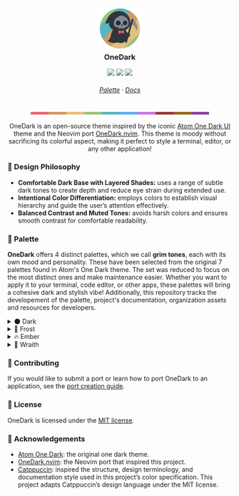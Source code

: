 <h3 align="center">
    <img src="https://raw.githubusercontent.com/onedarktheme/onedark/master/assets/logos/onedark-logo-1544x1544.png" width="100" alt="onedark logo"/></br>
    OneDark
</h3>

<p align="center">
    <a href="https://github.com/onedarktheme/onedark/stargazers"><img src="https://img.shields.io/github/stars/onedarktheme/onedark?colorA=282c34&colorB=c678dd&style=for-the-badge"></a>
    <a href="https://github.com/onedarktheme/onedark/issues"><img src="https://img.shields.io/github/issues/onedarktheme/onedark?colorA=282c34&colorB=d19a66&style=for-the-badge"></a>
    <a href="https://github.com/onedarktheme/onedark/contributors"><img src="https://img.shields.io/github/contributors/onedarktheme/onedark?colorA=282c34&colorB=98c379&style=for-the-badge"></a>
</p>

<h6 align="center">
    <a href="https://github.com/onedarktheme/onedark#-palette">Palette</a>
	·
	<a href="https://github.com/onedarktheme/onedark/tree/master/docs">Docs</a>
</h6>

<p align="center">
    <img src="https://raw.githubusercontent.com/onedarktheme/onedark/master/assets/palette/dark.png" width="400" />
</p>

<p align="center">
    OneDark is an open-source theme inspired by the iconic <a href="https://github.com/atom/atom/tree/master/packages/one-dark-ui">Atom One Dark UI</a> theme and the Neovim port <a href="https://github.com/navarasu/onedark.nvim">OneDark.nvim</a>. This theme is moody without sacrificing its colorful aspect, making it perfect to style a terminal, editor, or any other application!
</p>

### 🧠 Design Philosophy

- **Comfortable Dark Base with Layered Shades:** uses a range of subtle dark tones to create depth and reduce eye strain during extended use.
- **Intentional Color Differentiation:** employs colors to establish visual hierarchy and guide the user’s attention effectively.
- **Balanced Contrast and Muted Tones:** avoids harsh colors and ensures smooth contrast for comfortable readability.

### 🎨 Palette

**OneDark** offers 4 distinct palettes, which we call **grim tones**, each with its own mood and personality. These have been selected from the original 7 palettes found in Atom's One Dark theme. The set was reduced to focus on the most distinct ones and make maintenance easier. Whether you want to apply it to your terminal, code editor, or other apps, these palettes will bring a cohesive dark and stylish vibe! Additionally, this repository tracks the developement of the palette, project's documentation, organization assets and resources for developers.

<details><summary>🌑 Dark</summary>
<table>
	<tr>
		<th></th>
		<th>Role</th>
		<th>Hex</th>
		<th>RGB</th>
		<th>HSL</th>
	</tr>
	<tr>
		<td><img src="https://github.com/onedarktheme/onedark/blob/master/assets/palette/circles/dark-red.png" width="23"/></td>
		<td>Red</td>
		<td><code>#e86671</code></td>
		<td><code>rgb(232, 102, 113)</code></td>
		<td><code>hsl(355, 74%, 65%)</code></td>
	</tr>
	<tr>
		<td><img src="https://github.com/onedarktheme/onedark/blob/master/assets/palette/circles/dark-orange.png" width="23"/></td>
		<td>Orange</td>
		<td><code>#d19a66</code></td>
		<td><code>rgb(209, 154, 102)</code></td>
		<td><code>hsl(29, 54%, 61%)</code></td>
	</tr>
	<tr>
		<td><img src="https://github.com/onedarktheme/onedark/blob/master/assets/palette/circles/dark-yellow.png" width="23"/></td>
		<td>Yellow</td>
		<td><code>#e5c07b</code></td>
		<td><code>rgb(229, 192, 123)</code></td>
		<td><code>hsl(39, 67%, 69%)</code></td>
	</tr>
	<tr>
		<td><img src="https://github.com/onedarktheme/onedark/blob/master/assets/palette/circles/dark-green.png" width="23"/></td>
		<td>Green</td>
		<td><code>#98c379</code></td>
		<td><code>rgb(152, 195, 121)</code></td>
		<td><code>hsl(95, 38%, 62%)</code></td>
	</tr>
	<tr>
		<td><img src="https://github.com/onedarktheme/onedark/blob/master/assets/palette/circles/dark-cyan.png" width="23"/></td>
		<td>Cyan</td>
		<td><code>#56b6c2</code></td>
		<td><code>rgb(86, 182, 194)</code></td>
		<td><code>hsl(187, 47%, 55%)</code></td>
	</tr>
	<tr>
		<td><img src="https://github.com/onedarktheme/onedark/blob/master/assets/palette/circles/dark-blue.png" width="23"/></td>
		<td>Blue</td>
		<td><code>#61afef</code></td>
		<td><code>rgb(97, 175, 239)</code></td>
		<td><code>hsl(207, 82%, 66%)</code></td>
	</tr>
	<tr>
		<td><img src="https://github.com/onedarktheme/onedark/blob/master/assets/palette/circles/dark-purple.png" width="23"/></td>
		<td>Purple</td>
		<td><code>#c678dd</code></td>
		<td><code>rgb(198, 120, 221)</code></td>
		<td><code>hsl(286, 60%, 67%)</code></td>
	</tr>
	<tr>
		<td><img src="https://github.com/onedarktheme/onedark/blob/master/assets/palette/circles/dark-dark-red.png" width="23"/></td>
		<td>Dark Red</td>
		<td><code>#993939</code></td>
		<td><code>rgb(153, 57, 57)</code></td>
		<td><code>hsl(0, 46%, 41%)</code></td>
	</tr>
	<tr>
		<td><img src="https://github.com/onedarktheme/onedark/blob/master/assets/palette/circles/dark-dark-yellow.png" width="23"/></td>
		<td>Dark Yellow</td>
		<td><code>#93691d</code></td>
		<td><code>rgb(147, 105, 29)</code></td>
		<td><code>hsl(39, 67%, 35%)</code></td>
	</tr>
	<tr>
		<td><img src="https://github.com/onedarktheme/onedark/blob/master/assets/palette/circles/dark-dark-purple.png" width="23"/></td>
		<td>Dark Purple</td>
		<td><code>#8a3fa0</code></td>
		<td><code>rgb(138, 63, 160)</code></td>
		<td><code>hsl(286, 43%, 44%)</code></td>
	</tr>
	<tr>
		<td><img src="https://github.com/onedarktheme/onedark/blob/master/assets/palette/circles/dark-text.png" width="23"/></td>
		<td>Text</td>
		<td><code>#abb2bf</code></td>
		<td><code>rgb(171, 178, 191)</code></td>
		<td><code>hsl(219, 14%, 71%)</code></td>
	</tr>
	<tr>
		<td><img src="https://github.com/onedarktheme/onedark/blob/master/assets/palette/circles/dark-subtext1.png" width="23"/></td>
		<td>Subtext1</td>
		<td><code>#848b98</code></td>
		<td><code>rgb(132, 139, 152)</code></td>
		<td><code>hsl(219, 9%, 56%)</code></td>
	</tr>
	<tr>
		<td><img src="https://github.com/onedarktheme/onedark/blob/master/assets/palette/circles/dark-subtext0.png" width="23"/></td>
		<td>Subtext0</td>
		<td><code>#5c6370</code></td>
		<td><code>rgb(92, 99, 112)</code></td>
		<td><code>hsl(219, 10%, 40%)</code></td>
	</tr>
	<tr>
		<td><img src="https://github.com/onedarktheme/onedark/blob/master/assets/palette/circles/dark-overlay2.png" width="23"/></td>
		<td>Overlay2</td>
		<td><code>#393f4a</code></td>
		<td><code>rgb(57, 63, 74)</code></td>
		<td><code>hsl(219, 13%, 26%)</code></td>
	</tr>
	<tr>
		<td><img src="https://github.com/onedarktheme/onedark/blob/master/assets/palette/circles/dark-overlay1.png" width="23"/></td>
		<td>Overlay1</td>
		<td><code>#3b3f4c</code></td>
		<td><code>rgb(59, 63, 76)</code></td>
		<td><code>hsl(226, 13%, 26%)</code></td>
	</tr>
	<tr>
		<td><img src="https://github.com/onedarktheme/onedark/blob/master/assets/palette/circles/dark-overlay0.png" width="23"/></td>
		<td>Overlay0</td>
		<td><code>#73b8f1</code></td>
		<td><code>rgb(115, 184, 241)</code></td>
		<td><code>hsl(207, 82%, 70%)</code></td>
	</tr>
	<tr>
		<td><img src="https://github.com/onedarktheme/onedark/blob/master/assets/palette/circles/dark-surface2.png" width="23"/></td>
		<td>Surface2</td>
		<td><code>#2c5372</code></td>
		<td><code>rgb(44, 83, 114)</code></td>
		<td><code>hsl(207, 44%, 31%)</code></td>
	</tr>
	<tr>
		<td><img src="https://github.com/onedarktheme/onedark/blob/master/assets/palette/circles/dark-surface1.png" width="23"/></td>
		<td>Surface1</td>
		<td><code>#1c3448</code></td>
		<td><code>rgb(28, 52, 72)</code></td>
		<td><code>hsl(207, 44%, 20%)</code></td>
	</tr>
	<tr>
		<td><img src="https://github.com/onedarktheme/onedark/blob/master/assets/palette/circles/dark-surface0.png" width="23"/></td>
		<td>Surface0</td>
		<td><code>#31392b</code></td>
		<td><code>rgb(49, 57, 43)</code></td>
		<td><code>hsl(94, 14%, 20%)</code></td>
	</tr>
	<tr>
		<td><img src="https://github.com/onedarktheme/onedark/blob/master/assets/palette/circles/dark-base.png" width="23"/></td>
		<td>Base</td>
		<td><code>#282c34</code></td>
		<td><code>rgb(40, 44, 52)</code></td>
		<td><code>hsl(220, 13%, 18%)</code></td>
	</tr>
	<tr>
		<td><img src="https://github.com/onedarktheme/onedark/blob/master/assets/palette/circles/dark-mantle.png" width="23"/></td>
		<td>Mantle</td>
		<td><code>#31353f</code></td>
		<td><code>rgb(49, 53, 63)</code></td>
		<td><code>hsl(223, 13%, 22%)</code></td>
	</tr>
	<tr>
		<td><img src="https://github.com/onedarktheme/onedark/blob/master/assets/palette/circles/dark-crust.png" width="23"/></td>
		<td>Crust</td>
		<td><code>#21252b</code></td>
		<td><code>rgb(33, 37, 43)</code></td>
		<td><code>hsl(216, 13%, 15%)</code></td>
	</tr>
</table>
</details>

<details><summary>🧊 Frost</summary>
<table>
	<tr>
		<th></th>
		<th>Role</th>
		<th>Hex</th>
		<th>RGB</th>
		<th>HSL</th>
	</tr>
	<tr>
		<td><img src="https://github.com/onedarktheme/onedark/blob/master/assets/palette/circles/frost-red.png" width="23"/></td>
		<td>Red</td>
		<td><code>#ef5f6b</code></td>
		<td><code>rgb(239, 95, 107)</code></td>
		<td><code>hsl(355, 82%, 65%)</code></td>
	</tr>
	<tr>
		<td><img src="https://github.com/onedarktheme/onedark/blob/master/assets/palette/circles/frost-orange.png" width="23"/></td>
		<td>Orange</td>
		<td><code>#d99a5e</code></td>
		<td><code>rgb(217, 154, 94)</code></td>
		<td><code>hsl(29, 62%, 61%)</code></td>
	</tr>
	<tr>
		<td><img src="https://github.com/onedarktheme/onedark/blob/master/assets/palette/circles/frost-yellow.png" width="23"/></td>
		<td>Yellow</td>
		<td><code>#ebc275</code></td>
		<td><code>rgb(235, 194, 117)</code></td>
		<td><code>hsl(39, 75%, 69%)</code></td>
	</tr>
	<tr>
		<td><img src="https://github.com/onedarktheme/onedark/blob/master/assets/palette/circles/frost-green.png" width="23"/></td>
		<td>Green</td>
		<td><code>#97ca72</code></td>
		<td><code>rgb(151, 202, 114)</code></td>
		<td><code>hsl(95, 45%, 62%)</code></td>
	</tr>
	<tr>
		<td><img src="https://github.com/onedarktheme/onedark/blob/master/assets/palette/circles/frost-cyan.png" width="23"/></td>
		<td>Cyan</td>
		<td><code>#4dbdcb</code></td>
		<td><code>rgb(77, 189, 203)</code></td>
		<td><code>hsl(187, 55%, 55%)</code></td>
	</tr>
	<tr>
		<td><img src="https://github.com/onedarktheme/onedark/blob/master/assets/palette/circles/frost-blue.png" width="23"/></td>
		<td>Blue</td>
		<td><code>#5ab0f6</code></td>
		<td><code>rgb(90, 176, 246)</code></td>
		<td><code>hsl(207, 90%, 66%)</code></td>
	</tr>
	<tr>
		<td><img src="https://github.com/onedarktheme/onedark/blob/master/assets/palette/circles/frost-purple.png" width="23"/></td>
		<td>Purple</td>
		<td><code>#ca72e4</code></td>
		<td><code>rgb(202, 114, 228)</code></td>
		<td><code>hsl(286, 68%, 67%)</code></td>
	</tr>
	<tr>
		<td><img src="https://github.com/onedarktheme/onedark/blob/master/assets/palette/circles/frost-dark-red.png" width="23"/></td>
		<td>Dark Red</td>
		<td><code>#a13131</code></td>
		<td><code>rgb(161, 49, 49)</code></td>
		<td><code>hsl(0, 53%, 41%)</code></td>
	</tr>
	<tr>
		<td><img src="https://github.com/onedarktheme/onedark/blob/master/assets/palette/circles/frost-dark-yellow.png" width="23"/></td>
		<td>Dark Yellow</td>
		<td><code>#9a6b16</code></td>
		<td><code>rgb(154, 107, 22)</code></td>
		<td><code>hsl(39, 75%, 35%)</code></td>
	</tr>
	<tr>
		<td><img src="https://github.com/onedarktheme/onedark/blob/master/assets/palette/circles/frost-dark-purple.png" width="23"/></td>
		<td>Dark Purple</td>
		<td><code>#8f36a9</code></td>
		<td><code>rgb(143, 54, 169)</code></td>
		<td><code>hsl(286, 52%, 44%)</code></td>
	</tr>
	<tr>
		<td><img src="https://github.com/onedarktheme/onedark/blob/master/assets/palette/circles/frost-text.png" width="23"/></td>
		<td>Text</td>
		<td><code>#a5b0c5</code></td>
		<td><code>rgb(165, 176, 197)</code></td>
		<td><code>hsl(219, 22%, 71%)</code></td>
	</tr>
	<tr>
		<td><img src="https://github.com/onedarktheme/onedark/blob/master/assets/palette/circles/frost-subtext1.png" width="23"/></td>
		<td>Subtext1</td>
		<td><code>#7d899f</code></td>
		<td><code>rgb(125, 137, 159)</code></td>
		<td><code>hsl(219, 15%, 56%)</code></td>
	</tr>
	<tr>
		<td><img src="https://github.com/onedarktheme/onedark/blob/master/assets/palette/circles/frost-subtext0.png" width="23"/></td>
		<td>Subtext0</td>
		<td><code>#546178</code></td>
		<td><code>rgb(84, 97, 120)</code></td>
		<td><code>hsl(218, 18%, 40%)</code></td>
	</tr>
	<tr>
		<td><img src="https://github.com/onedarktheme/onedark/blob/master/assets/palette/circles/frost-overlay2.png" width="23"/></td>
		<td>Overlay2</td>
		<td><code>#343e4f</code></td>
		<td><code>rgb(52, 62, 79)</code></td>
		<td><code>hsl(218, 21%, 26%)</code></td>
	</tr>
	<tr>
		<td><img src="https://github.com/onedarktheme/onedark/blob/master/assets/palette/circles/frost-overlay1.png" width="23"/></td>
		<td>Overlay1</td>
		<td><code>#363c51</code></td>
		<td><code>rgb(54, 60, 81)</code></td>
		<td><code>hsl(227, 20%, 26%)</code></td>
	</tr>
	<tr>
		<td><img src="https://github.com/onedarktheme/onedark/blob/master/assets/palette/circles/frost-overlay0.png" width="23"/></td>
		<td>Overlay0</td>
		<td><code>#6db9f7</code></td>
		<td><code>rgb(109, 185, 247)</code></td>
		<td><code>hsl(207, 90%, 70%)</code></td>
	</tr>
	<tr>
		<td><img src="https://github.com/onedarktheme/onedark/blob/master/assets/palette/circles/frost-surface2.png" width="23"/></td>
		<td>Surface2</td>
		<td><code>#265478</code></td>
		<td><code>rgb(38, 84, 120)</code></td>
		<td><code>hsl(206, 52%, 31%)</code></td>
	</tr>
	<tr>
		<td><img src="https://github.com/onedarktheme/onedark/blob/master/assets/palette/circles/frost-surface1.png" width="23"/></td>
		<td>Surface1</td>
		<td><code>#18344c</code></td>
		<td><code>rgb(24, 52, 76)</code></td>
		<td><code>hsl(208, 52%, 20%)</code></td>
	</tr>
	<tr>
		<td><img src="https://github.com/onedarktheme/onedark/blob/master/assets/palette/circles/frost-surface0.png" width="23"/></td>
		<td>Surface0</td>
		<td><code>#303d27</code></td>
		<td><code>rgb(48, 61, 39)</code></td>
		<td><code>hsl(95, 22%, 20%)</code></td>
	</tr>
	<tr>
		<td><img src="https://github.com/onedarktheme/onedark/blob/master/assets/palette/circles/frost-base.png" width="23"/></td>
		<td>Base</td>
		<td><code>#242b38</code></td>
		<td><code>rgb(36, 43, 56)</code></td>
		<td><code>hsl(219, 22%, 18%)</code></td>
	</tr>
	<tr>
		<td><img src="https://github.com/onedarktheme/onedark/blob/master/assets/palette/circles/frost-mantle.png" width="23"/></td>
		<td>Mantle</td>
		<td><code>#2d3343</code></td>
		<td><code>rgb(45, 51, 67)</code></td>
		<td><code>hsl(224, 20%, 22%)</code></td>
	</tr>
	<tr>
		<td><img src="https://github.com/onedarktheme/onedark/blob/master/assets/palette/circles/frost-crust.png" width="23"/></td>
		<td>Crust</td>
		<td><code>#1e242e</code></td>
		<td><code>rgb(30, 36, 46)</code></td>
		<td><code>hsl(218, 21%, 15%)</code></td>
	</tr>
</table>
</details>

<details><summary>🔥 Ember</summary>
<table>
	<tr>
		<th></th>
		<th>Role</th>
		<th>Hex</th>
		<th>RGB</th>
		<th>HSL</th>
	</tr>
	<tr>
		<td><img src="https://github.com/onedarktheme/onedark/blob/master/assets/palette/circles/ember-red.png" width="23"/></td>
		<td>Red</td>
		<td><code>#e16d77</code></td>
		<td><code>rgb(225, 109, 119)</code></td>
		<td><code>hsl(355, 66%, 65%)</code></td>
	</tr>
	<tr>
		<td><img src="https://github.com/onedarktheme/onedark/blob/master/assets/palette/circles/ember-orange.png" width="23"/></td>
		<td>Orange</td>
		<td><code>#c99a6e</code></td>
		<td><code>rgb(201, 154, 110)</code></td>
		<td><code>hsl(29, 46%, 61%)</code></td>
	</tr>
	<tr>
		<td><img src="https://github.com/onedarktheme/onedark/blob/master/assets/palette/circles/ember-yellow.png" width="23"/></td>
		<td>Yellow</td>
		<td><code>#dfbe81</code></td>
		<td><code>rgb(223, 190, 129)</code></td>
		<td><code>hsl(39, 59%, 69%)</code></td>
	</tr>
	<tr>
		<td><img src="https://github.com/onedarktheme/onedark/blob/master/assets/palette/circles/ember-green.png" width="23"/></td>
		<td>Green</td>
		<td><code>#99bc80</code></td>
		<td><code>rgb(153, 188, 128)</code></td>
		<td><code>hsl(95, 31%, 62%)</code></td>
	</tr>
	<tr>
		<td><img src="https://github.com/onedarktheme/onedark/blob/master/assets/palette/circles/ember-cyan.png" width="23"/></td>
		<td>Cyan</td>
		<td><code>#5fafb9</code></td>
		<td><code>rgb(95, 175, 185)</code></td>
		<td><code>hsl(187, 39%, 55%)</code></td>
	</tr>
	<tr>
		<td><img src="https://github.com/onedarktheme/onedark/blob/master/assets/palette/circles/ember-blue.png" width="23"/></td>
		<td>Blue</td>
		<td><code>#68aee8</code></td>
		<td><code>rgb(104, 174, 232)</code></td>
		<td><code>hsl(207, 74%, 66%)</code></td>
	</tr>
	<tr>
		<td><img src="https://github.com/onedarktheme/onedark/blob/master/assets/palette/circles/ember-purple.png" width="23"/></td>
		<td>Purple</td>
		<td><code>#c27fd7</code></td>
		<td><code>rgb(194, 127, 215)</code></td>
		<td><code>hsl(286, 52%, 67%)</code></td>
	</tr>
	<tr>
		<td><img src="https://github.com/onedarktheme/onedark/blob/master/assets/palette/circles/ember-dark-red.png" width="23"/></td>
		<td>Dark Red</td>
		<td><code>#914141</code></td>
		<td><code>rgb(145, 65, 65)</code></td>
		<td><code>hsl(0, 38%, 41%)</code></td>
	</tr>
	<tr>
		<td><img src="https://github.com/onedarktheme/onedark/blob/master/assets/palette/circles/ember-dark-yellow.png" width="23"/></td>
		<td>Dark Yellow</td>
		<td><code>#8c6724</code></td>
		<td><code>rgb(140, 103, 36)</code></td>
		<td><code>hsl(39, 59%, 35%)</code></td>
	</tr>
	<tr>
		<td><img src="https://github.com/onedarktheme/onedark/blob/master/assets/palette/circles/ember-dark-purple.png" width="23"/></td>
		<td>Dark Purple</td>
		<td><code>#854897</code></td>
		<td><code>rgb(133, 72, 151)</code></td>
		<td><code>hsl(286, 35%, 44%)</code></td>
	</tr>
	<tr>
		<td><img src="https://github.com/onedarktheme/onedark/blob/master/assets/palette/circles/ember-text.png" width="23"/></td>
		<td>Text</td>
		<td><code>#b1b4b9</code></td>
		<td><code>rgb(177, 180, 185)</code></td>
		<td><code>hsl(217, 5%, 71%)</code></td>
	</tr>
	<tr>
		<td><img src="https://github.com/onedarktheme/onedark/blob/master/assets/palette/circles/ember-subtext1.png" width="23"/></td>
		<td>Subtext1</td>
		<td><code>#8b8d91</code></td>
		<td><code>rgb(139, 141, 145)</code></td>
		<td><code>hsl(220, 3%, 56%)</code></td>
	</tr>
	<tr>
		<td><img src="https://github.com/onedarktheme/onedark/blob/master/assets/palette/circles/ember-subtext0.png" width="23"/></td>
		<td>Subtext0</td>
		<td><code>#646568</code></td>
		<td><code>rgb(100, 101, 104)</code></td>
		<td><code>hsl(225, 2%, 40%)</code></td>
	</tr>
	<tr>
		<td><img src="https://github.com/onedarktheme/onedark/blob/master/assets/palette/circles/ember-overlay2.png" width="23"/></td>
		<td>Overlay2</td>
		<td><code>#3e4045</code></td>
		<td><code>rgb(62, 64, 69)</code></td>
		<td><code>hsl(223, 5%, 26%)</code></td>
	</tr>
	<tr>
		<td><img src="https://github.com/onedarktheme/onedark/blob/master/assets/palette/circles/ember-overlay1.png" width="23"/></td>
		<td>Overlay1</td>
		<td><code>#404247</code></td>
		<td><code>rgb(64, 66, 71)</code></td>
		<td><code>hsl(223, 5%, 26%)</code></td>
	</tr>
	<tr>
		<td><img src="https://github.com/onedarktheme/onedark/blob/master/assets/palette/circles/ember-overlay0.png" width="23"/></td>
		<td>Overlay0</td>
		<td><code>#79b7eb</code></td>
		<td><code>rgb(121, 183, 235)</code></td>
		<td><code>hsl(207, 74%, 70%)</code></td>
	</tr>
	<tr>
		<td><img src="https://github.com/onedarktheme/onedark/blob/master/assets/palette/circles/ember-surface2.png" width="23"/></td>
		<td>Surface2</td>
		<td><code>#32526c</code></td>
		<td><code>rgb(50, 82, 108)</code></td>
		<td><code>hsl(207, 37%, 31%)</code></td>
	</tr>
	<tr>
		<td><img src="https://github.com/onedarktheme/onedark/blob/master/assets/palette/circles/ember-surface1.png" width="23"/></td>
		<td>Surface1</td>
		<td><code>#203444</code></td>
		<td><code>rgb(32, 52, 68)</code></td>
		<td><code>hsl(207, 36%, 20%)</code></td>
	</tr>
	<tr>
		<td><img src="https://github.com/onedarktheme/onedark/blob/master/assets/palette/circles/ember-surface0.png" width="23"/></td>
		<td>Surface0</td>
		<td><code>#32352f</code></td>
		<td><code>rgb(50, 53, 47)</code></td>
		<td><code>hsl(90, 6%, 20%)</code></td>
	</tr>
	<tr>
		<td><img src="https://github.com/onedarktheme/onedark/blob/master/assets/palette/circles/ember-base.png" width="23"/></td>
		<td>Base</td>
		<td><code>#2c2d30</code></td>
		<td><code>rgb(44, 45, 48)</code></td>
		<td><code>hsl(225, 4%, 18%)</code></td>
	</tr>
	<tr>
		<td><img src="https://github.com/onedarktheme/onedark/blob/master/assets/palette/circles/ember-mantle.png" width="23"/></td>
		<td>Mantle</td>
		<td><code>#35373b</code></td>
		<td><code>rgb(53, 55, 59)</code></td>
		<td><code>hsl(220, 5%, 22%)</code></td>
	</tr>
	<tr>
		<td><img src="https://github.com/onedarktheme/onedark/blob/master/assets/palette/circles/ember-crust.png" width="23"/></td>
		<td>Crust</td>
		<td><code>#242628</code></td>
		<td><code>rgb(36, 38, 40)</code></td>
		<td><code>hsl(210, 5%, 15%)</code></td>
	</tr>
</table>
</details>

<details><summary>👻 Wraith</summary>
<table>
	<tr>
		<th></th>
		<th>Role</th>
		<th>Hex</th>
		<th>RGB</th>
		<th>HSL</th>
	</tr>
	<tr>
		<td><img src="https://github.com/onedarktheme/onedark/blob/master/assets/palette/circles/wraith-red.png" width="23"/></td>
		<td>Red</td>
		<td><code>#e45649</code></td>
		<td><code>rgb(228, 86, 73)</code></td>
		<td><code>hsl(5, 74%, 59%)</code></td>
	</tr>
	<tr>
		<td><img src="https://github.com/onedarktheme/onedark/blob/master/assets/palette/circles/wraith-orange.png" width="23"/></td>
		<td>Orange</td>
		<td><code>#c18401</code></td>
		<td><code>rgb(193, 132, 1)</code></td>
		<td><code>hsl(41, 99%, 38%)</code></td>
	</tr>
	<tr>
		<td><img src="https://github.com/onedarktheme/onedark/blob/master/assets/palette/circles/wraith-yellow.png" width="23"/></td>
		<td>Yellow</td>
		<td><code>#986801</code></td>
		<td><code>rgb(152, 104, 1)</code></td>
		<td><code>hsl(41, 99%, 30%)</code></td>
	</tr>
	<tr>
		<td><img src="https://github.com/onedarktheme/onedark/blob/master/assets/palette/circles/wraith-green.png" width="23"/></td>
		<td>Green</td>
		<td><code>#50a14f</code></td>
		<td><code>rgb(80, 161, 79)</code></td>
		<td><code>hsl(119, 34%, 47%)</code></td>
	</tr>
	<tr>
		<td><img src="https://github.com/onedarktheme/onedark/blob/master/assets/palette/circles/wraith-cyan.png" width="23"/></td>
		<td>Cyan</td>
		<td><code>#0184bc</code></td>
		<td><code>rgb(1, 132, 188)</code></td>
		<td><code>hsl(198, 99%, 37%)</code></td>
	</tr>
	<tr>
		<td><img src="https://github.com/onedarktheme/onedark/blob/master/assets/palette/circles/wraith-blue.png" width="23"/></td>
		<td>Blue</td>
		<td><code>#4078f2</code></td>
		<td><code>rgb(64, 120, 242)</code></td>
		<td><code>hsl(221, 87%, 60%)</code></td>
	</tr>
	<tr>
		<td><img src="https://github.com/onedarktheme/onedark/blob/master/assets/palette/circles/wraith-purple.png" width="23"/></td>
		<td>Purple</td>
		<td><code>#a626a4</code></td>
		<td><code>rgb(166, 38, 164)</code></td>
		<td><code>hsl(301, 63%, 40%)</code></td>
	</tr>
	<tr>
		<td><img src="https://github.com/onedarktheme/onedark/blob/master/assets/palette/circles/wraith-dark-red.png" width="23"/></td>
		<td>Dark Red</td>
		<td><code>#833b3b</code></td>
		<td><code>rgb(131, 59, 59)</code></td>
		<td><code>hsl(0, 38%, 37%)</code></td>
	</tr>
	<tr>
		<td><img src="https://github.com/onedarktheme/onedark/blob/master/assets/palette/circles/wraith-dark-yellow.png" width="23"/></td>
		<td>Dark Yellow</td>
		<td><code>#7c5c20</code></td>
		<td><code>rgb(124, 92, 32)</code></td>
		<td><code>hsl(39, 59%, 31%)</code></td>
	</tr>
	<tr>
		<td><img src="https://github.com/onedarktheme/onedark/blob/master/assets/palette/circles/wraith-dark-purple.png" width="23"/></td>
		<td>Dark Purple</td>
		<td><code>#79428a</code></td>
		<td><code>rgb(121, 66, 138)</code></td>
		<td><code>hsl(286, 35%, 40%)</code></td>
	</tr>
	<tr>
		<td><img src="https://github.com/onedarktheme/onedark/blob/master/assets/palette/circles/wraith-text.png" width="23"/></td>
		<td>Text</td>
		<td><code>#383a42</code></td>
		<td><code>rgb(56, 58, 66)</code></td>
		<td><code>hsl(228, 8%, 24%)</code></td>
	</tr>
	<tr>
		<td><img src="https://github.com/onedarktheme/onedark/blob/master/assets/palette/circles/wraith-subtext1.png" width="23"/></td>
		<td>Subtext1</td>
		<td><code>#818387</code></td>
		<td><code>rgb(129, 131, 135)</code></td>
		<td><code>hsl(220, 2%, 52%)</code></td>
	</tr>
	<tr>
		<td><img src="https://github.com/onedarktheme/onedark/blob/master/assets/palette/circles/wraith-subtext0.png" width="23"/></td>
		<td>Subtext0</td>
		<td><code>#a0a1a7</code></td>
		<td><code>rgb(160, 161, 167)</code></td>
		<td><code>hsl(231, 4%, 64%)</code></td>
	</tr>
	<tr>
		<td><img src="https://github.com/onedarktheme/onedark/blob/master/assets/palette/circles/wraith-overlay2.png" width="23"/></td>
		<td>Overlay2</td>
		<td><code>#e6e6e6</code></td>
		<td><code>rgb(230, 230, 230)</code></td>
		<td><code>hsl(0, 0%, 90%)</code></td>
	</tr>
	<tr>
		<td><img src="https://github.com/onedarktheme/onedark/blob/master/assets/palette/circles/wraith-overlay1.png" width="23"/></td>
		<td>Overlay1</td>
		<td><code>#dcdcdc</code></td>
		<td><code>rgb(220, 220, 220)</code></td>
		<td><code>hsl(0, 0%, 86%)</code></td>
	</tr>
	<tr>
		<td><img src="https://github.com/onedarktheme/onedark/blob/master/assets/palette/circles/wraith-overlay0.png" width="23"/></td>
		<td>Overlay0</td>
		<td><code>#68aee8</code></td>
		<td><code>rgb(104, 174, 232)</code></td>
		<td><code>hsl(207, 74%, 66%)</code></td>
	</tr>
	<tr>
		<td><img src="https://github.com/onedarktheme/onedark/blob/master/assets/palette/circles/wraith-surface2.png" width="23"/></td>
		<td>Surface2</td>
		<td><code>#cad3e0</code></td>
		<td><code>rgb(202, 211, 224)</code></td>
		<td><code>hsl(215, 26%, 84%)</code></td>
	</tr>
	<tr>
		<td><img src="https://github.com/onedarktheme/onedark/blob/master/assets/palette/circles/wraith-surface1.png" width="23"/></td>
		<td>Surface1</td>
		<td><code>#e2ecfb</code></td>
		<td><code>rgb(226, 236, 251)</code></td>
		<td><code>hsl(216, 76%, 94%)</code></td>
	</tr>
	<tr>
		<td><img src="https://github.com/onedarktheme/onedark/blob/master/assets/palette/circles/wraith-surface0.png" width="23"/></td>
		<td>Surface0</td>
		<td><code>#e2fbe4</code></td>
		<td><code>rgb(226, 251, 228)</code></td>
		<td><code>hsl(125, 76%, 94%)</code></td>
	</tr>
	<tr>
		<td><img src="https://github.com/onedarktheme/onedark/blob/master/assets/palette/circles/wraith-base.png" width="23"/></td>
		<td>Base</td>
		<td><code>#fafafa</code></td>
		<td><code>rgb(250, 250, 250)</code></td>
		<td><code>hsl(0, 0%, 98%)</code></td>
	</tr>
	<tr>
		<td><img src="https://github.com/onedarktheme/onedark/blob/master/assets/palette/circles/wraith-mantle.png" width="23"/></td>
		<td>Mantle</td>
		<td><code>#f0f0f0</code></td>
		<td><code>rgb(240, 240, 240)</code></td>
		<td><code>hsl(0, 0%, 94%)</code></td>
	</tr>
	<tr>
		<td><img src="https://github.com/onedarktheme/onedark/blob/master/assets/palette/circles/wraith-crust.png" width="23"/></td>
		<td>Crust</td>
		<td><code>#c9c9c9</code></td>
		<td><code>rgb(201, 201, 201)</code></td>
		<td><code>hsl(0, 0%, 79%)</code></td>
	</tr>
</table>
</details>

### 🤝 Contributing

If you would like to submit a port or learn how to port OneDark to an application, see the [port creation guide](https://github.com/onedarktheme/onedark/blob/master/docs/port-creation-guide.md).

### 📜 License

OneDark is licensed under the [MIT license](LICENSE).

### 🙏 Acknowledgements

- [Atom One Dark](https://github.com/atom/atom/tree/master/packages/one-dark-ui): the original one dark theme.
- [OneDark.nvim](https://github.com/navarasu/onedark.nvim): the Neovim port that inspired this project.
- [Catppuccin](https://github.com/catppuccin/catppuccin): inspired the structure, design terminology, and documentation style used in this project’s color specification. This project adapts Catppuccin’s design language under the MIT license.